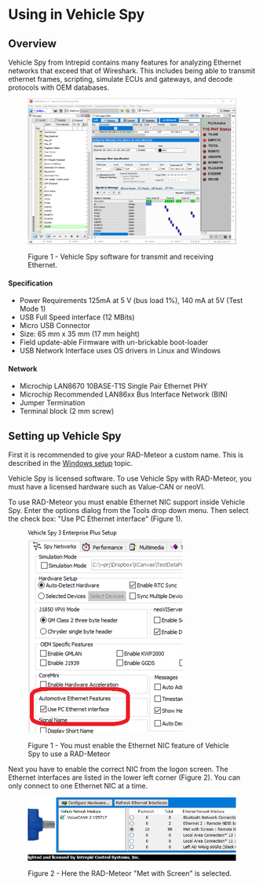 # Using in Vehicle Spy

## Overview

Vehicle Spy from Intrepid contains many features for analyzing Ethernet networks that exceed that of Wireshark. This includes being able to transmit ethernet frames, scripting, simulate ECUs and gateways, and decode protocols with OEM databases.

<figure><img src="../.gitbook/assets/vehicle_spy_status.png" alt=""><figcaption><p>Figure 1 -  Vehicle Spy software for transmit and receiving Ethernet.</p></figcaption></figure>

#### Specification&#x20;

* Power Requirements 125mA at 5 V (bus load 1%), 140 mA at 5V (Test Mode 1)&#x20;
* USB Full Speed interface (12 MBits)&#x20;
* Micro USB Connector&#x20;
* Size: 65 mm x 35 mm (17 mm height)
* &#x20;Field update-able Firmware with un-brickable boot-loader&#x20;
* USB Network Interface uses OS drivers in Linux and Windows

#### Network&#x20;

* Microchip LAN8670 10BASE-T1S Single Pair Ethernet PHY&#x20;
* Microchip Recommended LAN86xx Bus Interface Network (BIN)
* Jumper Termination
* Terminal block (2 mm screw)

## Setting up Vehicle Spy

First it is recommended to give your RAD-Meteor a custom name. This is described in the [Windows setup](./) topic.

Vehicle Spy is licensed software. To use Vehicle Spy with RAD-Meteor, you must have a licensed hardware such as Value-CAN or neoVI.&#x20;

To use RAD-Meteor you must enable Ethernet NIC support inside Vehicle Spy. Enter the options dialog from the Tools drop down menu. Then select the check box: "Use PC Ethernet interface" (Figure 1).

<figure><img src="../.gitbook/assets/VSPYSetup.png" alt=""><figcaption><p>Figure 1 - You must enable the Ethernet NIC feature of Vehicle Spy to use a RAD-Meteor</p></figcaption></figure>

Next you have to enable the correct NIC from the logon screen. The Ethernet interfaces are listed in the lower left corner (Figure 2). You can only connect to one Ethernet NIC at a time.

<figure><img src="../.gitbook/assets/met-in-vspy.png" alt=""><figcaption><p>Figure 2 - Here the RAD-Meteor "Met with Screen" is selected.</p></figcaption></figure>
